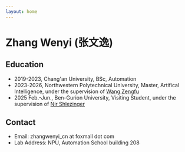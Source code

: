 ```yaml
---
layout: home
---
```


<!-- 首页：个人简历（请根据需要替换下面内容） -->

# Zhang Wenyi (张文逸)


## Education

- 2019-2023, Chang'an University, BSc, Automation
- 2023-2026, Northwestern Polytechnical University, Master, Artifical Intelligence, under the supervision of <u>Wang Zengfu</u>
- 2025 Feb.-Jun., Ben-Gurion University, Visiting Student, under the supervision of <u>Nir Shlezinger</u>





## Contact

- Email: zhangwenyi_cn at foxmail dot com
- Lab Address: NPU, Automation School building 208

<!-- 说明：主页使用 `layout: home`。已在 `_config.yml` 中关闭了 home 自动显示文章与项目（show_blog/show_projects=false），因此这里放入简历正文即可作为首页内容。 -->
